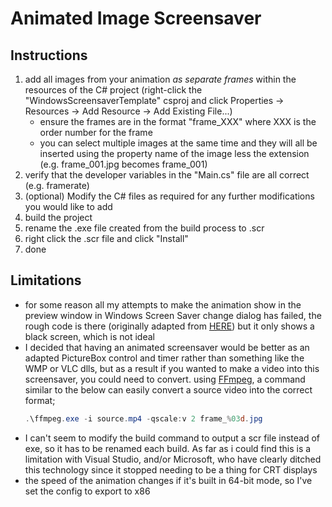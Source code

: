 # Animated Image Screensaver
## Instructions
1. add all images from your animation *as separate frames* within the resources of the C# project (right-click the "WindowsScreensaverTemplate" csproj and click Properties -> Resources -> Add Resource -> Add Existing File...)
    - ensure the frames are in the format "frame_XXX" where XXX is the order number for the frame
    - you can select multiple images at the same time and they will all be inserted using the property name of the image less the extension (e.g. frame_001.jpg becomes frame_001)
1. verify that the developer variables in the "Main.cs" file are all correct (e.g. framerate)
1. (optional) Modify the C# files as required for any further modifications you would like to add
1. build the project
1. rename the .exe file created from the build process to .scr
1. right click the .scr file and click "Install"
1. done

## Limitations
- for some reason all my attempts to make the animation show in the preview window in Windows Screen Saver change dialog has failed, the rough code is there (originally adapted from [HERE](https://sites.harding.edu/fmccown/screensaver/screensaver.html)) but it only shows a black screen, which is not ideal
- I decided that having an animated screensaver would be better as an adapted PictureBox control and timer rather than something like the WMP or VLC dlls, but as a result if you wanted to make a video into this screensaver, you could need to convert. using [FFmpeg](https://ffmpeg.org), a command similar to the below can easily convert a source video into the correct format;
    ```powershell
    .\ffmpeg.exe -i source.mp4 -qscale:v 2 frame_%03d.jpg
    ```
- I can't seem to modify the build command to output a scr file instead of exe, so it has to be renamed each build. As far as i could find this is a limitation with Visual Studio, and/or Microsoft, who have clearly ditched this technology since it stopped needing to be a thing for CRT displays
- the speed of the animation changes if it's built in 64-bit mode, so I've set the config to export to x86

